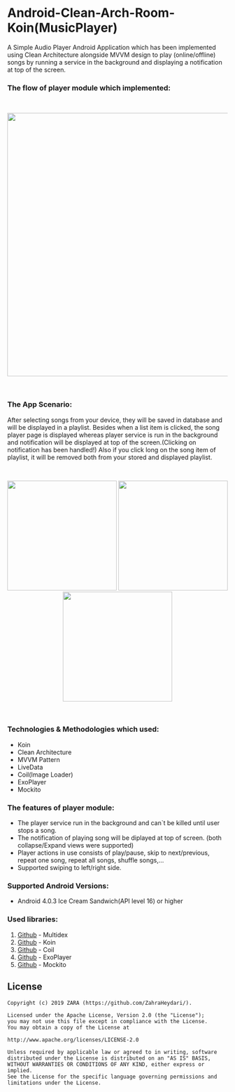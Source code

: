# Android-Clean-Arch-Room-Koin(MusicPlayer)

A Simple Audio Player Android Application which has been implemented using Clean Architecture alongside MVVM design
to play (online/offline) songs by running a service in the background and displaying a notification at top of the screen.



### The flow of player module which implemented:

<br>
<p align="center">
  <img src="https://github.com/ZahraHeydari/MusicPlayer/blob/master/flow.png" width="600"/>
</p>
<br>



### The App Scenario:

After selecting songs from your device, they will be saved in database and will be displayed in a playlist. Besides when a list item
is clicked, the song player page is displayed whereas player service is run in the background
and notification will be displayed at top of the screen.(Clicking on notification has been handled!)
Also if you click long on the song item of playlist, it will be removed both from your stored and displayed playlist.


<br>
<p align="center">
  <img src="https://github.com/ZahraHeydari/MusicPlayer/blob/master/player_list_page.jpg" width="250"/>
  <img src="https://github.com/ZahraHeydari/MusicPlayer/blob/master/song_player_page.jpg" width="250"/>
  <img src="https://github.com/ZahraHeydari/MusicPlayer/blob/master/player_notification.jpg" width="250"/>
</p>
<br>



### Technologies & Methodologies which used:

- Koin
- Clean Architecture
- MVVM Pattern
- LiveData
- Coil(Image Loader)
- ExoPlayer
- Mockito



### The features of player module:

- The player service run in the background and can`t be killed until user stops a song.
- The notification of playing song will be diplayed at top of screen. (both collapse/Expand views were supported)
- Player actions in use consists of play/pause, skip to next/previous, repeat one song, repeat all songs,
shuffle songs,...
- Supported swiping to left/right side.



### Supported Android Versions:

- Android 4.0.3 Ice Cream Sandwich(API level 16) or higher



### Used libraries:

1. [Github](https://github.com/casidiablo/multidex) - Multidex
2. [Github](https://github.com/InsertKoinIO/koin) - Koin
3. [Github](https://github.com/coil-kt/coil) - Coil
4. [Github](https://github.com/google/ExoPlayer) - ExoPlayer
5. [Github](https://github.com/mockito/mockito) - Mockito



## License

```
Copyright (c) 2019 ZARA (https://github.com/ZahraHeydari/).

Licensed under the Apache License, Version 2.0 (the "License");
you may not use this file except in compliance with the License.
You may obtain a copy of the License at

http://www.apache.org/licenses/LICENSE-2.0

Unless required by applicable law or agreed to in writing, software
distributed under the License is distributed on an "AS IS" BASIS,
WITHOUT WARRANTIES OR CONDITIONS OF ANY KIND, either express or implied.
See the License for the specific language governing permissions and
limitations under the License.

```
